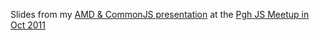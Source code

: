 
Slides from my [AMD & CommonJS presentation](http://briancavalier.com/presentations/pgh-js-amd-10-2011) at the [Pgh JS Meetup in Oct 2011](http://www.meetup.com/Pittsburgh-JavaScript-Developers/events/34568402/)
